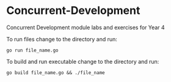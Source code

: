 # Concurrent-Development
Concurrent Development module labs and exercises for Year 4

To run files change to the directory and run:

```go run file_name.go```

To build and run executable change to the directory and run:

```go build file_name.go && ./file_name```